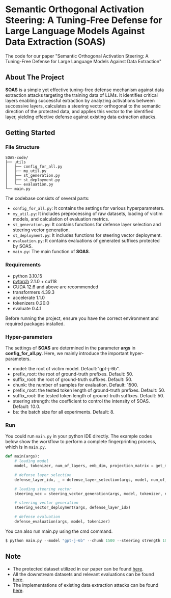 # Semantic Orthogonal Activation Steering: A Tuning-Free Defense for Large Language Models Against Data Extraction (SOAS)
The code for our paper "Semantic Orthogonal Activation Steering: A Tuning-Free Defense for Large Language Models Against Data Extraction"

## About The Project
**SOAS** is a simple yet effective tuning-free defense mechanism against data extraction attacks targeting the training data of LLMs. It identifies critical layers enabling successful extraction by analyzing activations between successive layers, calculates a steering vector orthogonal to the semantic direction of the protected data, and applies this vector to the identified layer, yielding effective defense against existing data extraction attacks.

## Getting Started
### File Structure 
```
SOAS-code/
├── utils
│   ├── config_for_all.py
│   ├── my_util.py
│   ├── st_generation.py
│   ├── st_deployment.py
│   └── evaluation.py
└── main.py
```
The codebase consists of several parts:

- `config_for_all.py`: It contains the settings for various hyperparameters.
- `my_util.py`: It includes preprocessing of raw datasets, loading of victim models, and calculation of evaluation metrics.
- `st_generation.py`: It contains functions for defense layer selection and steering vector generation.
- `st_deployment.py`: It includes functions for steering vector deployment.
- `evaluation.py`: It contains evaluations of generated suffixes protected by SOAS.
- `main.py`: The main function of **SOAS**. 

### Requirements

* python 3.10.15 
* [pytorch](https://pytorch.org/get-started/locally/) 2.1.0 + cu118
* CUDA 12.6 and above are recommended
* transformers 4.39.3
* accelerate 1.1.0
* tokenizers 0.20.0
* evaluate 0.4.1

Before running the project, ensure you have the correct environment and required packages installed.

### Hyper-parameters 
The settings of **SOAS** are determined in the parameter **args** in **config_for_all.py**. Here, we mainly introduce the important hyper-parameters.
- model: the root of victim model. Default:"gpt-j-6b".
- prefix_root: the root of ground-truth prefixes. Default: 50.
- suffix_root: the root of ground-truth suffixes. Default: 50.
- chunk: the number of samples for evaluation. Default: 1500.
- prefix_root: the tested token length of ground-truth prefixes. Default: 50.
- suffix_root: the tested token length of ground-truth suffixes. Default: 50.
- steering strength: the coefficient to control the intensity of SOAS. Default: 10.0.
- bs: the batch size for all experiments. Default: 8.

### Run
You could run `main.py` in your python IDE directly.
The example codes below show the workflow to perform a complete fingerprinting process, which is in `main.py`.

```python
def main(args):
    # loading model
    model, tokenizer, num_of_layers, emb_dim, projection_matrix = get_model()

    # defense layer selection
    defense_layer_idx, _ = defense_layer_selection(args, model, num_of_layers, projection_matrix)

    # loading steering vector
    steering_vec = steering_vector_generation(args, model, tokenizer, num_of_layers, emb_dim)

    # steering vector generation
    steering_vector_deployment(args, defense_layer_idx)

    # defense evaluation
    defense_evaluation(args, model, tokenizer)
```

You can also run main.py using the cmd command.

```python
$ python main.py --model "gpt-j-6b" --chunk 1500 --steering strength 10.0 --bs 8
```

## Note
- The protected dataset utilized in our paper can be found [here](https://github.com/google-research/lm-extraction-benchmark).
- All the downstream datasets and relevant evaluations can be found [here](https://github.com/joeljang/knowledge-unlearning/tree/main/validation_data). 
- The implementations of existing data extraction attacks can be found [here](https://github.com/ftramer/LM_Memorization/tree/main).
